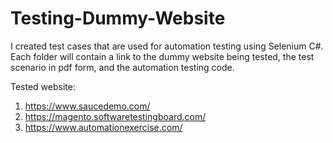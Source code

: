 # Testing-Dummy-Website

I created test cases that are used for automation testing using Selenium C#. Each folder will contain a link to the dummy website being tested, the test scenario in pdf form, and the automation testing code. 

Tested website:
1. https://www.saucedemo.com/
2. https://magento.softwaretestingboard.com/
3. https://www.automationexercise.com/
